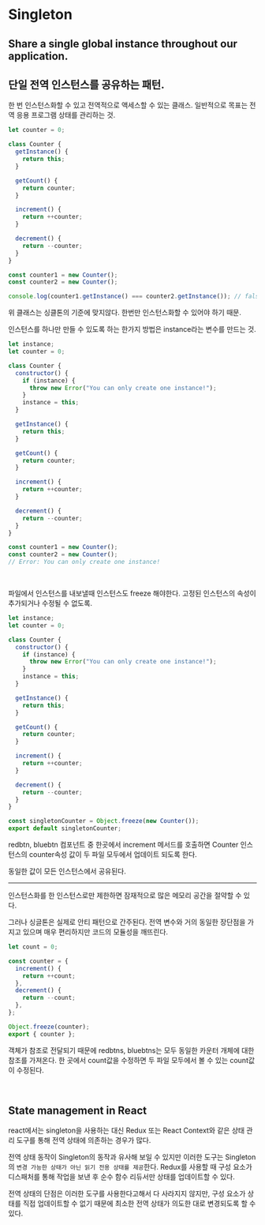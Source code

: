 # Singleton

## Share a single global instance throughout our application.

## 단일 전역 인스턴스를 공유하는 패턴.

한 번 인스턴스화할 수 있고 전역적으로 액세스할 수 있는 클래스.
일반적으로 목표는 전역 응용 프로그램 상태를 관리하는 것.

```jsx
let counter = 0;

class Counter {
  getInstance() {
    return this;
  }

  getCount() {
    return counter;
  }

  increment() {
    return ++counter;
  }

  decrement() {
    return --counter;
  }
}

const counter1 = new Counter();
const counter2 = new Counter();

console.log(counter1.getInstance() === counter2.getInstance()); // false
```

위 클래스는 싱클톤의 기준에 맞지않다.
한번만 인스턴스화할 수 있어야 하기 때문.

인스턴스를 하나만 만들 수 있도록 하는 한가지 방법은
instance라는 변수를 만드는 것.

```jsx
let instance;
let counter = 0;

class Counter {
  constructor() {
    if (instance) {
      throw new Error("You can only create one instance!");
    }
    instance = this;
  }

  getInstance() {
    return this;
  }

  getCount() {
    return counter;
  }

  increment() {
    return ++counter;
  }

  decrement() {
    return --counter;
  }
}

const counter1 = new Counter();
const counter2 = new Counter();
// Error: You can only create one instance!
```

<br>

파일에서 인스턴스를 내보낼때 인스턴스도 freeze 해야한다.
고정된 인스턴스의 속성이 추가되거나 수정될 수 없도록.

```js
let instance;
let counter = 0;

class Counter {
  constructor() {
    if (instance) {
      throw new Error("You can only create one instance!");
    }
    instance = this;
  }

  getInstance() {
    return this;
  }

  getCount() {
    return counter;
  }

  increment() {
    return ++counter;
  }

  decrement() {
    return --counter;
  }
}

const singletonCounter = Object.freeze(new Counter());
export default singletonCounter;
```

redbtn, bluebtn 컴포넌트 중 한곳에서 increment 메서드를 호출하면
Counter 인스턴스의 counter속성 값이 두 파일 모두에서 업데이트 되도록 한다.

동일한 값이 모든 인스턴스에서 공유된다.

---

인스턴스화를 한 인스턴스로만 제한하면 잠재적으로 많은 메모리 공간을 절약할 수 있다.

그러나 싱글톤은 실제로 안티 패턴으로 간주된다.
전역 변수와 거의 동일한 장단점을 가지고 있으며 매우 편리하지만 코드의 모듈성을 깨뜨린다.

```js
let count = 0;

const counter = {
  increment() {
    return ++count;
  },
  decrement() {
    return --count;
  },
};

Object.freeze(counter);
export { counter };
```

객체가 참조로 전달되기 때문에 redbtns, bluebtns는 모두 동일한 카운터 개체에 대한 참조를 가져온다.
한 곳에서 count값을 수정하면 두 파일 모두에서 볼 수 있는 count값이 수정된다.

<br>

## State management in React

react에서는 singleton을 사용하는 대신 Redux 또는 React Context와 같은 상태 관리 도구를 통해 전역 상태에 의존하는 경우가 많다.

전역 상태 동작이 Singleton의 동작과 유사해 보일 수 있지만 이러한 도구는 Singleton의 `변경 가능한 상태가 아닌 읽기 전용 상태를 제공`한다. Redux를 사용할 때 구성 요소가 디스패처를 통해 작업을 보낸 후 순수 함수 리듀서만 상태를 업데이트할 수 있다.

전역 상태의 단점은 이러한 도구를 사용한다고해서 다 사라지지 않지만, 구성 요소가 상태를 직접 업데이트할 수 없기 때문에 최소한 전역 상태가 의도한 대로 변경되도록 할 수 있다.

